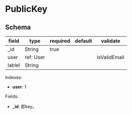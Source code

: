 # PublicKey

## Schema

| field  | type      | required | default | validate     |
| ------ | --------- | -------- | ------- | ------------ |
| _id    | String    | true     |         |              |
| user   | ref: User |          |         | isValidEmail |
| lablel | String    |          |         |              |

Indexes:

* **user**: 1

Fields:

* **_id**: 即key。